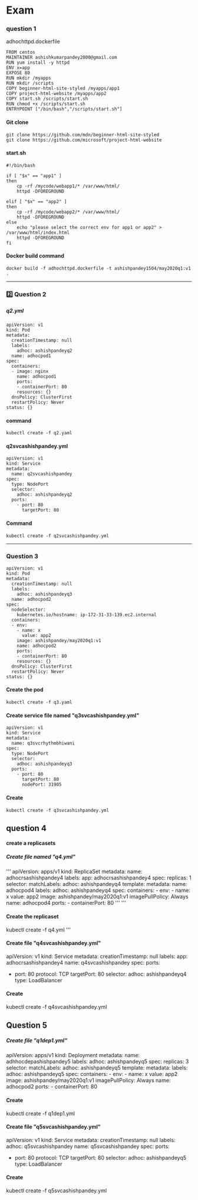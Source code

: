 # Exam

### question 1
adhochttpd.dockerfile
```shell
FROM centos
MAINTAINER ashishkumarpandey2000@gmail.com
RUN yum install -y httpd
ENV x=app
EXPOSE 80
RUN mkdir /myapps
RUN mkdir /scripts
COPY beginner-html-site-styled /myapps/app1
COPY project-html-website /myapps/app2
COPY start.sh /scripts/start.sh
RUN chmod +x /scripts/start.sh
ENTRYPOINT ["/bin/bash","/scripts/start.sh"]
```

#### Git clone
```
git clone https://github.com/mdn/beginner-html-site-styled
git clone https://github.com/microsoft/project-html-website
```

#### start.sh
```shell
#!/bin/bash

if [ "$x" == "app1" ]
then
	cp -rf /mycode/webapp1/* /var/www/html/
	httpd -DFOREGROUND

elif [ "$x" == "app2" ]
then
	cp -rf /mycode/webapp2/* /var/www/html/
	httpd -DFOREGROUND
else
	echo "please select the correct env for app1 or app2" > /var/www/html/index.html
	httpd -DFOREGROUND
fi
```
#### Docker build command
```shell
docker build -f adhochttpd.dockerfile -t ashishpandey1504/may2020q1:v1 .
```
---------

### :two: Question 2

##### q2.yml
```
apiVersion: v1
kind: Pod
metadata:
  creationTimestamp: null
  labels:
    adhoc: ashishpandeyq2
  name: adhocpod1
spec:
  containers:
  - image: nginx
    name: adhocpod1
    ports:
    - containerPort: 80
    resources: {}
  dnsPolicy: ClusterFirst
  restartPolicy: Never
status: {}
```
#### command
```shell
kubectl create -f q2.yaml
```

#### q2svcashishpandey.yml
```shell
apiVersion: v1
kind: Service
metadata:
  name: q2svcashishpandey
spec:
  type: NodePort
  selector:
    adhoc: ashishpandeyq2
  ports:
    - port: 80
      targetPort: 80
```
#### Command
```shell
kubectl create -f q2svcashishpandey.yml
```
--------
### Question 3
```
apiVersion: v1
kind: Pod
metadata:
  creationTimestamp: null
  labels:
    adhoc: ashishpandeyq3
  name: adhocpod2
spec:
  nodeSelector:
    kubernetes.io/hostname: ip-172-31-33-139.ec2.internal
  containers:
  - env:
    - name: x
      value: app2
    image: ashishpandey/may2020q1:v1
    name: adhocpod2
    ports:
    - containerPort: 80
    resources: {}
  dnsPolicy: ClusterFirst
  restartPolicy: Never
status: {}
```
#### Create the pod
```
kubectl create -f q3.yaml
```

#### Create service file named "q3svcashishpandey.yml"
```
apiVersion: v1
kind: Service
metadata:
  name: q3svcrhythmbhiwani
spec:
  type: NodePort
  selector:
    adhoc: ashishpandeyq3
  ports:
    - port: 80
      targetPort: 80
      nodePort: 31905
```
#### Create
```
kubectl create -f q3svcashishpandey.yml
```


## question 4
#### create a replicasets
##### Create file named "q4.yml"
'''
apiVersion: apps/v1
kind: ReplicaSet
metadata:
  name: adhocrsashishpandey4
  labels:
    app: adhocrsashishpandey4
spec:
  replicas: 1
  selector:
    matchLabels:
      adhoc: ashishpandeyq4 
  template:
    metadata:
      name: adhocpod4
      labels:
        adhoc: ashishpandeyq4
    spec:
      containers:
      - env:
        - name: x
          value: app2
        image: ashishpandey/may2020q1:v1
        imagePullPolicy: Always
        name: adhocpod4
        ports:
        - containerPort: 80
'''
'''
#### Create the replicaset
kubectl create -f q4.yml
'''
#### Create file "q4svcashishpandey.yml"
apiVersion: v1
kind: Service
metadata:
  creationTimestamp: null
  labels:
    app: adhocrsashishpandey4
  name: q4svcashishpandey
spec:
  ports:
  - port: 80
    protocol: TCP
    targetPort: 80
  selector:
    adhoc: ashishpandeyq4
  type: LoadBalancer
  
#### Create
kubectl create -f q4svcashishpandey.yml

## Question 5
##### Create file "q1dep1.yml"

apiVersion: apps/v1
kind: Deployment
metadata:
  name: adhhocdepashishpandey5
  labels:
    adhoc: ashishpandeyq5
spec:
  replicas: 3
  selector:
    matchLabels:
      adhoc: ashishpandeyq5
  template:
    metadata:
      labels:
        adhoc: ashishpandeyq5
    spec:
       containers:
        - env:
          - name: x
            value: app2
          image: ashishpandey/may2020q1:v1
          imagePullPolicy: Always
          name: adhocpod2
          ports:
          - containerPort: 80
	  
#### Create
kubectl create -f q1dep1.yml

#### Create file "q5svcashishpandey.yml"
apiVersion: v1
kind: Service
metadata:
  creationTimestamp: null
  labels:
    adhoc: q5svcashishpandey
  name: q5svcashishpandey
spec:
  ports:
  - port: 80
    protocol: TCP
    targetPort: 80
  selector:
    adhoc: ashishpandeyq5
  type: LoadBalancer
  
#### Create
kubectl create -f q5svcashishpandey.yml
